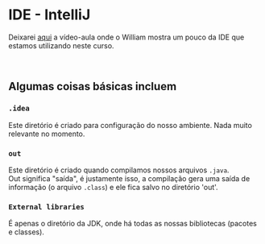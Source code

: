 # IDE - IntelliJ
Deixarei [aqui](https://youtu.be/ds3t9C2A50U?list=PL62G310vn6nFIsOCC0H-C2infYgwm8SWW&t=142) a vídeo-aula onde o William mostra um pouco da IDE que estamos utilizando neste curso.

<br>

## Algumas coisas básicas incluem

### `.idea`
Este diretório é criado para configuração do nosso ambiente. 
Nada muito relevante no momento.

### `out` 
Este diretório é criado quando compilamos nossos arquivos `.java`. <br>
Out significa "saída", é justamente isso, a compilação gera uma saída de informação (o arquivo `.class`) e ele fica
salvo no diretório 'out'.

### `External libraries` 
É apenas o diretório da JDK, onde há todas as nossas bibliotecas (pacotes e classes). 

